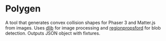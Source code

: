# Polygen
A tool that generates convex collision shapes for Phaser 3 and Matter.js from images. Uses [dlib](https://github.com/gecko0307/dlib) for image processing and [regionpropsford](https://github.com/aferust/regionpropsford) for blob detection. Outputs JSON object with fixtures.
